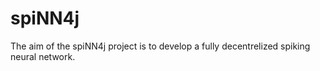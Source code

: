 # spiNN4j 

The aim of the spiNN4j project is to develop a fully decentrelized spiking neural network.
